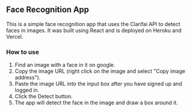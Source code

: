 ## Face Recognition App

This is a simple face recognition app that uses the Clarifai API to detect faces in images. It was built using React and is deployed on Heroku and Vercel.

### How to use

1. Find an image with a face in it on google.
2. Copy the image URL (right click on the image and select "Copy image address").
3. Paste the image URL into the input box after you have signed up and logged in.
4. Click the Detect button.
5. The app will detect the face in the image and draw a box around it.
